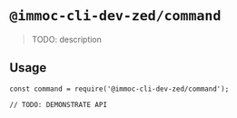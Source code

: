# `@immoc-cli-dev-zed/command`

> TODO: description

## Usage

```
const command = require('@immoc-cli-dev-zed/command');

// TODO: DEMONSTRATE API
```
